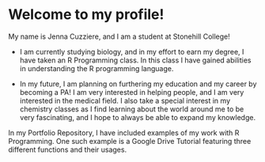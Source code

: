 # Welcome to my profile!

My name is Jenna Cuzziere, and I am a student at Stonehill College! 

- I am currently studying biology, and in my effort to earn my degree, I have taken an R Programming class. In this class I have gained abilities in understanding the R programming language. 

- In my future, I am planning on furthering my education and my career by becoming a PA! I am very interested in helping people, and I am very interested in the medical field. I also take a special interest in my chemistry classes as I find learning about the world around me to be very fascinating, and I hope to always be able to expand my knowledge. 

In my Portfolio Repository, I have included examples of my work with R Programming. One such example is a Google Drive Tutorial featuring three different functions and their usages. 
